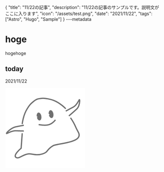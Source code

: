 {
  "title": "11/22の記事",
  "description": "11/22の記事のサンプルです。説明文がここに入ります",
  "icon": "/assets/test.png",
  "date": "2021/11/22",
  "tags": ["Astro", "Hugo", "Sample"]
}
---metadata

# hoge
hogehoge

## today
2021/11/22

![img](/assets/test.png)
